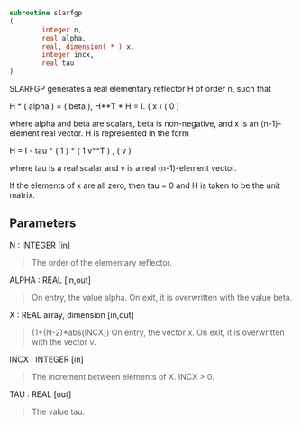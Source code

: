 ```fortran
subroutine slarfgp
(
        integer n,
        real alpha,
        real, dimension( * ) x,
        integer incx,
        real tau
)
```

SLARFGP generates a real elementary reflector H of order n, such
that

H * ( alpha ) = ( beta ),   H**T * H = I.
(   x   )   (   0  )

where alpha and beta are scalars, beta is non-negative, and x is
an (n-1)-element real vector.  H is represented in the form

H = I - tau * ( 1 ) * ( 1 v**T ) ,
( v )

where tau is a real scalar and v is a real (n-1)-element
vector.

If the elements of x are all zero, then tau = 0 and H is taken to be
the unit matrix.

## Parameters
N : INTEGER [in]
> The order of the elementary reflector.

ALPHA : REAL [in,out]
> On entry, the value alpha.
> On exit, it is overwritten with the value beta.

X : REAL array, dimension [in,out]
> (1+(N-2)*abs(INCX))
> On entry, the vector x.
> On exit, it is overwritten with the vector v.

INCX : INTEGER [in]
> The increment between elements of X. INCX > 0.

TAU : REAL [out]
> The value tau.
